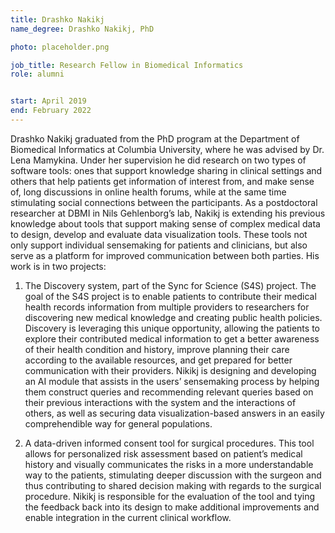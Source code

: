 ```yaml
---
title: Drashko Nakikj
name_degree: Drashko Nakikj, PhD

photo: placeholder.png

job_title: Research Fellow in Biomedical Informatics
role: alumni


start: April 2019
end: February 2022
---
```

Drashko Nakikj graduated from the PhD program at the Department of Biomedical Informatics at Columbia University, where he was advised by Dr. Lena Mamykina. Under her supervision he did research on two types of software tools: ones that support knowledge sharing in clinical settings and others that help patients get information of interest from, and make sense of, long discussions in online health forums, while at the same time stimulating social connections between the participants. As a postdoctoral researcher at DBMI in Nils Gehlenborg’s lab, Nakikj is extending his previous knowledge about tools that support making sense of complex medical data to design, develop and evaluate data visualization tools. These tools not only support individual sensemaking for patients and clinicians, but also serve as a platform for improved communication between both parties. His work is in two projects:

1. The Discovery system, part of the Sync for Science (S4S) project. The goal of the S4S project is to enable patients to contribute their medical health records information from multiple providers to researchers for discovering new medical knowledge and creating public health policies. Discovery is leveraging this unique opportunity, allowing the patients to explore their contributed medical information to get a better awareness of their health condition and history, improve planning their care according to the available resources, and get prepared for better communication with their providers. Nikikj is designing and developing an AI module that assists in the users’ sensemaking process by helping them construct queries and recommending relevant queries based on their previous interactions with the system and the interactions of others, as well as securing data visualization-based answers in an easily comprehendible way for general populations.

2. A data-driven informed consent tool for surgical procedures. This tool allows for personalized risk assessment based on patient’s medical history and visually communicates the risks in a more understandable way to the patients, stimulating deeper discussion with the surgeon and thus contributing to shared decision making with regards to the surgical procedure. Nikikj is responsible for the evaluation of the tool and tying the feedback back into its design to make additional improvements and enable integration in the current clinical workflow.
